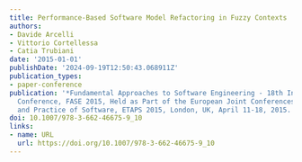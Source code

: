 ```yaml
---
title: Performance-Based Software Model Refactoring in Fuzzy Contexts
authors:
- Davide Arcelli
- Vittorio Cortellessa
- Catia Trubiani
date: '2015-01-01'
publishDate: '2024-09-19T12:50:43.068911Z'
publication_types:
- paper-conference
publication: '*Fundamental Approaches to Software Engineering - 18th International
  Conference, FASE 2015, Held as Part of the European Joint Conferences on Theory
  and Practice of Software, ETAPS 2015, London, UK, April 11-18, 2015. Proceedings*'
doi: 10.1007/978-3-662-46675-9_10
links:
- name: URL
  url: https://doi.org/10.1007/978-3-662-46675-9_10
---
```

